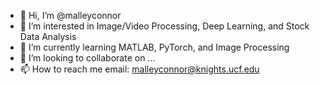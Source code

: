 - 👋 Hi, I’m @malleyconnor
- 👀 I’m interested in Image/Video Processing, Deep Learning, and Stock Data Analysis
- 🌱 I’m currently learning MATLAB, PyTorch, and Image Processing
- 💞️ I’m looking to collaborate on ...
- 📫 How to reach me email: malleyconnor@knights.ucf.edu
